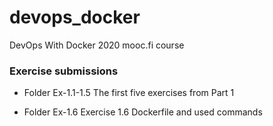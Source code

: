# devops_docker
DevOps With Docker 2020 mooc.fi course

### Exercise submissions

* Folder Ex-1.1-1.5
The first five exercises from Part 1

* Folder Ex-1.6
Exercise 1.6 Dockerfile and used commands
